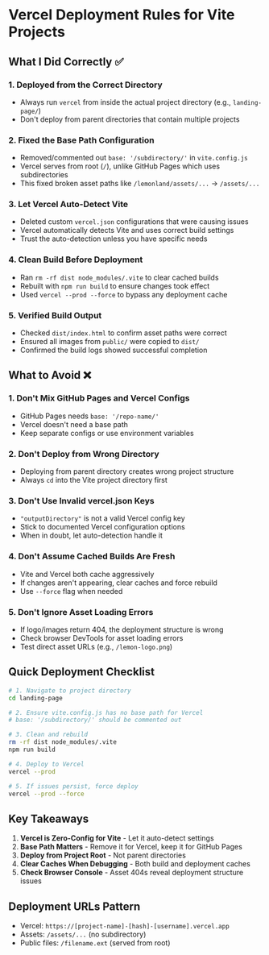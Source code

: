# Vercel Deployment Rules for Vite Projects

## What I Did Correctly ✅

### 1. **Deployed from the Correct Directory**
- Always run `vercel` from inside the actual project directory (e.g., `landing-page/`)
- Don't deploy from parent directories that contain multiple projects

### 2. **Fixed the Base Path Configuration**
- Removed/commented out `base: '/subdirectory/'` in `vite.config.js`
- Vercel serves from root (`/`), unlike GitHub Pages which uses subdirectories
- This fixed broken asset paths like `/lemonland/assets/...` → `/assets/...`

### 3. **Let Vercel Auto-Detect Vite**
- Deleted custom `vercel.json` configurations that were causing issues
- Vercel automatically detects Vite and uses correct build settings
- Trust the auto-detection unless you have specific needs

### 4. **Clean Build Before Deployment**
- Ran `rm -rf dist node_modules/.vite` to clear cached builds
- Rebuilt with `npm run build` to ensure changes took effect
- Used `vercel --prod --force` to bypass any deployment cache

### 5. **Verified Build Output**
- Checked `dist/index.html` to confirm asset paths were correct
- Ensured all images from `public/` were copied to `dist/`
- Confirmed the build logs showed successful completion

## What to Avoid ❌

### 1. **Don't Mix GitHub Pages and Vercel Configs**
- GitHub Pages needs `base: '/repo-name/'`
- Vercel doesn't need a base path
- Keep separate configs or use environment variables

### 2. **Don't Deploy from Wrong Directory**
- Deploying from parent directory creates wrong project structure
- Always `cd` into the Vite project directory first

### 3. **Don't Use Invalid vercel.json Keys**
- `"outputDirectory"` is not a valid Vercel config key
- Stick to documented Vercel configuration options
- When in doubt, let auto-detection handle it

### 4. **Don't Assume Cached Builds Are Fresh**
- Vite and Vercel both cache aggressively
- If changes aren't appearing, clear caches and force rebuild
- Use `--force` flag when needed

### 5. **Don't Ignore Asset Loading Errors**
- If logo/images return 404, the deployment structure is wrong
- Check browser DevTools for asset loading errors
- Test direct asset URLs (e.g., `/lemon-logo.png`)

## Quick Deployment Checklist

```bash
# 1. Navigate to project directory
cd landing-page

# 2. Ensure vite.config.js has no base path for Vercel
# base: '/subdirectory/' should be commented out

# 3. Clean and rebuild
rm -rf dist node_modules/.vite
npm run build

# 4. Deploy to Vercel
vercel --prod

# 5. If issues persist, force deploy
vercel --prod --force
```

## Key Takeaways

1. **Vercel is Zero-Config for Vite** - Let it auto-detect settings
2. **Base Path Matters** - Remove it for Vercel, keep it for GitHub Pages
3. **Deploy from Project Root** - Not parent directories
4. **Clear Caches When Debugging** - Both build and deployment caches
5. **Check Browser Console** - Asset 404s reveal deployment structure issues

## Deployment URLs Pattern

- Vercel: `https://[project-name]-[hash]-[username].vercel.app`
- Assets: `/assets/...` (no subdirectory)
- Public files: `/filename.ext` (served from root) 